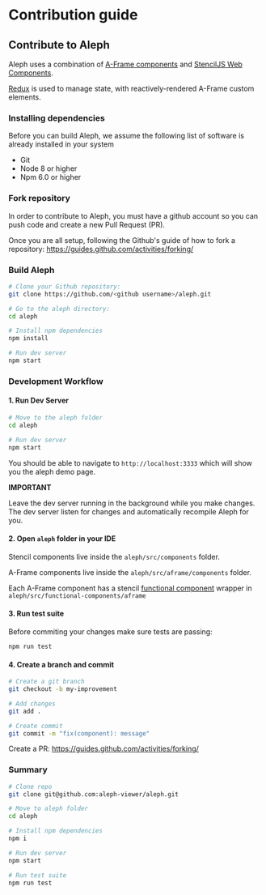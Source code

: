 # Contribution guide

## Contribute to Aleph

Aleph uses a combination of [A-Frame components](https://aframe.io/docs/0.9.0/core/component.html) and [StencilJS Web Components](https://stenciljs.com/docs/component).

[Redux](https://redux.js.org) is used to manage state, with reactively-rendered A-Frame custom elements.

### Installing dependencies

Before you can build Aleph, we assume the following list of software is already installed in your system

- Git
- Node 8 or higher
- Npm 6.0 or higher

### Fork repository

In order to contribute to Aleph, you must have a github account so you can push code and create a new Pull Request (PR).

Once you are all setup, following the Github's guide of how to fork a repository: https://guides.github.com/activities/forking/

### Build Aleph

```bash
# Clone your Github repository:
git clone https://github.com/<github username>/aleph.git

# Go to the aleph directory:
cd aleph

# Install npm dependencies
npm install

# Run dev server
npm start
```

### Development Workflow

#### 1. Run Dev Server

```bash
# Move to the aleph folder
cd aleph

# Run dev server
npm start
```

You should be able to navigate to `http://localhost:3333` which will show you the aleph demo page.

**IMPORTANT**

Leave the dev server running in the background while you make changes. The dev server listen for changes and automatically recompile Aleph for you.


#### 2. Open `aleph` folder in your IDE

Stencil components live inside the `aleph/src/components` folder.

A-Frame components live inside the `aleph/src/aframe/components` folder.

Each A-Frame component has a stencil [functional component](https://stenciljs.com/docs/functional-components) wrapper in `aleph/src/functional-components/aframe`

#### 3. Run test suite

Before commiting your changes make sure tests are passing:

```
npm run test
```

#### 4. Create a branch and commit

```bash
# Create a git branch
git checkout -b my-improvement

# Add changes
git add .

# Create commit
git commit -m "fix(component): message"
```

Create a PR:
https://guides.github.com/activities/forking/


### Summary

```bash
# Clone repo
git clone git@github.com:aleph-viewer/aleph.git

# Move to aleph folder
cd aleph

# Install npm dependencies
npm i

# Run dev server
npm start

# Run test suite
npm run test
```

